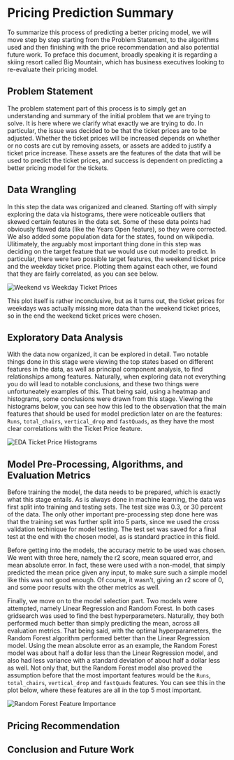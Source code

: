 # Pricing Prediction Summary

To summarize this process of predicting a better pricing model, we will move step by step starting from the Problem Statement, to the algorithms used and then finishing with the price recommendation and also potential future work. To preface this document, broadly speaking it is regarding a skiing resort called Big Mountain, which has business executives looking to re-evaluate their pricing model.

## Problem Statement

The problem statement part of this process is to simply get an understanding and summary of the initial problem that we are trying to solve. It is here where we clarify what exactly we are trying to do. In particular, the issue was decided to be that the ticket prices are to be adjusted. Whether the ticket prices will be increased depends on whether or no costs are cut by removing assets, or assets are added to justify a ticket price increase. These assets are the features of the data that will be used to predict the ticket prices, and success is dependent on predicting a better pricing model for the tickets.

## Data Wrangling

In this step the data was origanized and cleaned. Starting off with simply exploring the data via histograms, there were noticeable outliers that skewed certain features in the data set. Some of these data points had obviously flawed data (like the Years Open feature), so they were corrected. We also added some population data for the states, found on wikipedia. Ulitimately, the arguably most important thing done in this step was deciding on the target feature that we would use out model to predict. In particular, there were two possible target features, the weekend ticket price and the weekday ticket price. Plotting them against each other, we found that they are fairly correlated, as you can see below.

![Weekend vs Weekday Ticket Prices](https://user-images.githubusercontent.com/41649635/204149826-488d37fb-1c9d-415d-ae10-cd502b6b8db1.jpg)

This plot itself is rather inconclusive, but as it turns out, the ticket prices for weekdays was actually missing more data than the weekend ticket prices, so in the end the weekend ticket prices were chosen.

## Exploratory Data Analysis

With the data now organized, it can be explored in detail. Two notable things done in this stage were viewing the top states based on different features in the data, as well as principal component analysis, to find relationships among features. Naturally, when exploring data not everything you do will lead to notable conclusions, and these two things were unfortuneately examples of this. That being said, using a heatmap and histograms, some conclusions were drawn from this stage. Viewing the histograms below, you can see how this led to the observation that the main features that should be used for model prediction later on are the features: `Runs`, `total_chairs`, `vertical_drop` and `fastQuads`, as they have the most clear correlations with the Ticket Price feature.

![EDA Ticket Price Histograms](https://user-images.githubusercontent.com/41649635/204167016-70fed085-5e89-4d88-9405-f163da6e6414.jpg)

## Model Pre-Processing, Algorithms, and Evaluation Metrics

Before training the model, the data needs to be prepared, which is exactly what this stage entails. As is always done in machine learning, the data was first split into training and testing sets. The test size was 0.3, or 30 percent of the data. The only other important pre-processing step done here was that the training set was further split into 5 parts, since we used the cross validation techinique for model testing. The test set was saved for a final test at the end with the chosen model, as is standard practice in this field.

Before getting into the models, the accuracy metric to be used was chosen. We went with three here, namely the r2 score, mean squared error, and mean absolute error. In fact, these were used with a non-model, that simply predicted the mean price given any input, to make sure such a simple model like this was not good enough. Of course, it wasn't, giving an r2 score of 0, and some poor results with the other metrics as well. 

Finally, we move on to the model selection part. Two models were attempted, namely Linear Regression and Random Forest. In both cases gridsearch was used to find the best hyperparameters. Naturally, they both performed much better than simply predicting the mean, across all evaluation metrics. That being said, with the optimal hyperparameters, the Random Forest algorithm performed better than the Linear Regression model. Using the mean absolute error as an example, the Random Forest model was about half a dollar less than the Linear Regression model, and also had less variance with a standard deviation of about half a dollar less as well. Not only that, but the Random Forest model also proved the assumption before that the most important features would be the `Runs`, `total_chairs`, `vertical_drop` and `fastQuads` features. You can see this in the plot below, where these features are all in the top 5 most important.

![Random Forest Feature Importance](https://user-images.githubusercontent.com/41649635/204175047-a58c1341-e8cb-4fcc-becd-17d7cd817e10.jpg)

## Pricing Recommendation 

## Conclusion and Future Work


